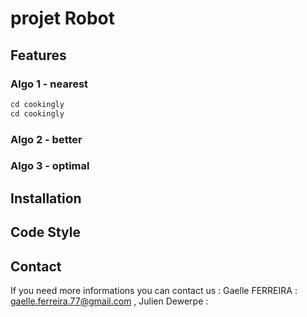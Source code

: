 # projet Robot

## Features
### Algo 1 - nearest
```markdown
cd cookingly
cd cookingly
```

### Algo 2 - better

### Algo 3 - optimal


## Installation 

## Code Style

## Contact
If you need more informations you can contact us : Gaelle FERREIRA : gaelle.ferreira.77@gmail.com , Julien Dewerpe : 
